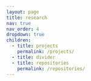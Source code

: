 ```yaml
---
layout: page
title: research
nav: true
nav_order: 4
dropdown: true
children:
  - title: projects
    permalink: /projects/
  - title: divider
  - title: repositories
    permalink: /repositories/
---
```

